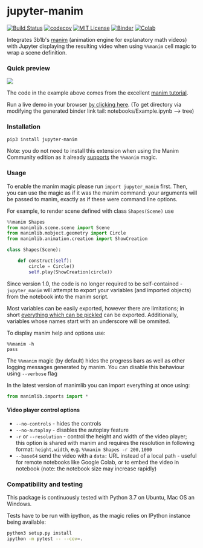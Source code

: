 # jupyter-manim
[![Build Status](https://travis-ci.org/krassowski/jupyter-manim.svg?branch=master)](https://travis-ci.org/krassowski/jupyter-manim)
[![codecov](https://codecov.io/gh/krassowski/jupyter-manim/branch/master/graph/badge.svg)](https://codecov.io/gh/krassowski/jupyter-manim)
[![MIT License](https://img.shields.io/badge/license-MIT-blue.svg?style=flat)](http://choosealicense.com/licenses/mit/)
[![Binder](https://mybinder.org/badge_logo.svg)](https://mybinder.org/v2/gh/krassowski/jupyter-manim/master?filepath=Example.ipynb)
[![Colab](https://camo.githubusercontent.com/52feade06f2fecbf006889a904d221e6a730c194/68747470733a2f2f636f6c61622e72657365617263682e676f6f676c652e636f6d2f6173736574732f636f6c61622d62616467652e737667)](https://colab.research.google.com/gist/cjds/825d9acc80cb0b92bb877bbe2f468d70/example-jupyter-manim.ipynb)

Integrates 3b1b's [manim](https://github.com/3b1b/manim) (animation engine for explanatory math videos)
with Jupyter displaying the resulting video when using `%%manim` cell magic to wrap a scene definition.

### Quick preview

<img src='screenshots/cell_magic_demo.png'>

The code in the example above comes from the excellent [manim tutorial](https://github.com/malhotra5/Manim-Tutorial).

Run a live demo in your browser [by clicking here](https://mybinder.org/v2/gh/robin-chou/jupyter-manim/master?filepath=Example.ipynb).
(To get directory via modifying the generated binder link tail: notebooks/Example.ipynb ——> tree)
### Installation

```sh
pip3 install jupyter-manim
```

Note: you do not need to install this extension when using the Manim Community edition as it already [supports](https://github.com/ManimCommunity/manim/pull/943) the `%%manim` magic.

### Usage

To enable the manim magic please run `import jupyter_manim` first. Then, you can use the magic as if it was the manim command: your arguments will be passed to manim, exactly as if these were command line options.

For example, to render scene defined with class `Shapes(Scene)` use

```python
%%manim Shapes
from manimlib.scene.scene import Scene
from manimlib.mobject.geometry import Circle
from manimlib.animation.creation import ShowCreation

class Shapes(Scene):

    def construct(self):
        circle = Circle()
        self.play(ShowCreation(circle))
```


Since version 1.0, the code is no longer required to be self-contained -
`jupyter_manim` will attempt to export your variables (and imported objects) from the notebook into the manim script.

Most variables can be easily exported, however there are limitations; in short [everything which can be pickled](https://docs.python.org/3/library/pickle.html#what-can-be-pickled-and-unpickled) can be exported. Additionally, variables whose names start with an underscore will be ommited.


To display manim help and options use:

```
%%manim -h
pass
```


The `%%manim` magic (by default) hides the progress bars as well as other logging messages generated by manim.
You can disable this behaviour using `--verbose` flag


In the latest version of manimlib you can import everything at once using:

```python
from manimlib.imports import *
```

#### Video player control options

 - `--no-controls` - hides the controls
 - `--no-autoplay` - disables the autoplay feature
 - `-r` or `--resolution` - control the height and width of the video player;
  this option is shared with manim and requires the resolution in following format:
  `height,width`, e.g. `%%manim Shapes -r 200,1000`
 - `--base64` send the video with a `data:` URL instead of a local path - useful for remote notebooks like Google Colab,
 or to embed the video in notebook (note: the notebook size may increase rapidly)


### Compatibility and testing

This package is continuously tested with Python 3.7 on Ubuntu, Mac OS an Windows.

Tests have to be run with ipython, as the magic relies on IPython instance being available:

```bash
python3 setup.py install
ipython -m pytest -- --cov=.
```
